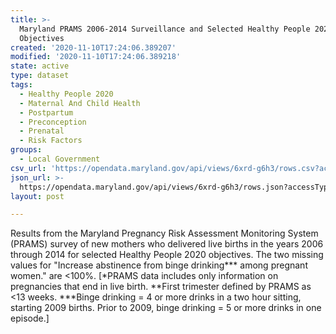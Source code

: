 ```yaml
---
title: >-
  Maryland PRAMS 2006-2014 Surveillance and Selected Healthy People 2020
  Objectives
created: '2020-11-10T17:24:06.389207'
modified: '2020-11-10T17:24:06.389218'
state: active
type: dataset
tags:
  - Healthy People 2020
  - Maternal And Child Health
  - Postpartum
  - Preconception
  - Prenatal
  - Risk Factors
groups:
  - Local Government
csv_url: 'https://opendata.maryland.gov/api/views/6xrd-g6h3/rows.csv?accessType=DOWNLOAD'
json_url: >-
  https://opendata.maryland.gov/api/views/6xrd-g6h3/rows.json?accessType=DOWNLOAD
layout: post

---
```

Results from the Maryland Pregnancy Risk Assessment Monitoring System (PRAMS) survey of new mothers who delivered live births in the years 2006 through 2014 for selected Healthy People 2020 objectives. The two missing values for "Increase abstinence from binge drinking*** among pregnant women." are <100%. [*PRAMS data includes only information on pregnancies that end in live birth. **First trimester defined by PRAMS as <13 weeks. ***Binge drinking = 4 or more drinks in a two hour sitting, starting 2009 births.  Prior to 2009, binge drinking = 5 or more drinks in one episode.]
